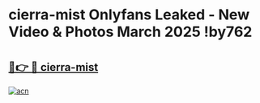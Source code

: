 # cierra-mist Onlyfans Leaked - New Video & Photos March 2025 !by762

# <h2><a href="https://utpj42.iuczelnia.edu.pl?title=cierra-mist&ref=by762">🔗👉 🔴 cierra-mist</a></h2>

[![acn](https://github.com/user-attachments/assets/0f9c940e-d8b0-45ae-aac7-cd30a18b3e1c)](https://utpj42.iuczelnia.edu.pl?title=cierra-mist&ref=by762)

